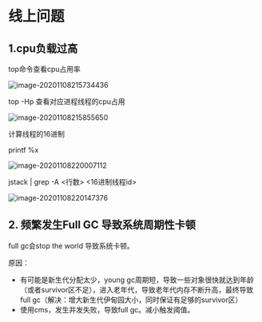 # 线上问题

## 1.cpu负载过高

top命令查看cpu占用率

![image-20201108215734436](C:\Users\Administrator\AppData\Roaming\Typora\typora-user-images\image-20201108215734436.png)

top -Hp <pid> 查看对应进程线程的cpu占用

![image-20201108215855650](C:\Users\Administrator\AppData\Roaming\Typora\typora-user-images\image-20201108215855650.png)

计算线程的16进制

printf %x <id>

![image-20201108220007112](C:\Users\Administrator\AppData\Roaming\Typora\typora-user-images\image-20201108220007112.png)

jstack <pid> | grep -A <行数> <16进制线程id>

![image-20201108220147376](C:\Users\Administrator\AppData\Roaming\Typora\typora-user-images\image-20201108220147376.png)

## 2. 频繁发生Full GC 导致系统周期性卡顿

full gc会stop the world 导致系统卡顿。

原因：

* 有可能是新生代分配太少，young gc周期短，导致一些对象很快就达到年龄（或者survivor区不足），进入老年代，导致老年代内存不断升高，最终导致full gc（解决：增大新生代伊甸园大小，同时保证有足够的survivor区）
* 使用cms，发生并发失败，导致full gc。减小触发阈值。